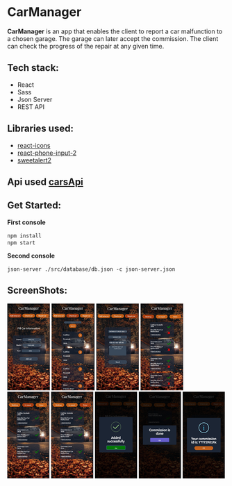 # CarManager

**CarManager** is an app 
that enables the client to report a car malfunction to a chosen garage. The garage can later accept the commission. The client can check the progress of the repair at any given time. 

## Tech stack:

- React
- Sass
- Json Server
- REST API

## Libraries used: 

- [react-icons](https://react-icons.github.io/react-icons)
- [react-phone-input-2](https://www.npmjs.com/package/react-phone-input-2)
- [sweetalert2](https://sweetalert2.github.io/https://sweetalert2.github.io/) 

## **Api used [carsApi](https://carsapi1.docs.apiary.io/#reference)**

## Get Started:

**First console**
```
npm install
npm start
```
**Second console**
```
json-server ./src/database/db.json -c json-server.json
```

## ScreenShots:
![ClientAddCar](./src/assets/ScreenShots/ClientAddCar.png)
![ClientCheckCar](./src/assets/ScreenShots/ClientCheckCar.png)
![ClientRepairCar](./src/assets/ScreenShots/ClientRepairCar.png)
![GarageWaiting](./src/assets/ScreenShots/GarageWaiting.png)
![GarageInRepair](./src/assets/ScreenShots/GarageInRepair.png)
![GarageDone](./src/assets/ScreenShots/GarageDone.png)
![PopupAdded](./src/assets/ScreenShots/PopupAdded.png)
![PopupDone](./src/assets/ScreenShots/PopupCommissionDone.png)
![PopupId](./src/assets/ScreenShots/PopupCommissionId.png)
